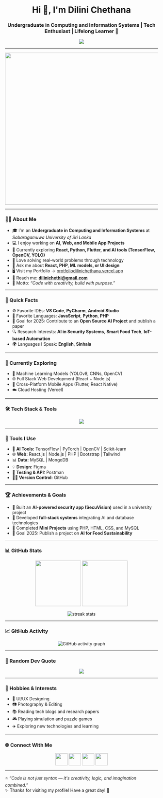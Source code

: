 <!-- Profile Header -->
<h1 align="center">Hi 👋, I'm Dilini Chethana</h1>
<h3 align="center">Undergraduate in Computing and Information Systems | Tech Enthusiast | Lifelong Learner 🚀</h3>

<p align="center">
  <img src="https://readme-typing-svg.herokuapp.com?font=Poppins&size=22&color=0E75B6&center=true&vCenter=true&width=700&lines=Welcome+to+my+GitHub+Profile!;Undergraduate+at+Sabaragamuwa+University+of+Sri+Lanka;AI+%7C+Web+%7C+Mobile+Developer;Passionate+about+Building+Innovative+Solutions+💡" />
</p>

---

<img align="center" width="1000" height="500" src="https://camo.githubusercontent.com/361449d715330d0cc1a1af6d72ed8be6744d8c3d9719a8b76836714194e3e419/68747470733a2f2f692e70696e696d672e636f6d2f6f726967696e616c732f65372f32362f63372f65373236633734616330383165656435306665656531343333643132633939382e676966"/>

---

### 👩‍💻 About Me

- 🎓 I’m an **Undergraduate in Computing and Information Systems** at *Sabaragamuwa University of Sri Lanka*  
- 💻 I enjoy working on **AI, Web, and Mobile App Projects**  
- 🌱 Currently exploring **React, Python, Flutter, and AI tools (TensorFlow, OpenCV, YOLO)**  
- 🧠 Love solving real-world problems through technology  
- 💬 Ask me about **React, PHP, ML models, or UI design**  
- 🖥️ Visit my Portfolio → [protfoliodilinichethana.vercel.app](https://protfoliodilinichethana.vercel.app)  
- 📧 Reach me: **dilinichethi@gmail.com**  
- 💬 Motto: *“Code with creativity, build with purpose.”*

---

### 🧩 Quick Facts
- ⚙️ Favorite IDEs: **VS Code**, **PyCharm**, **Android Studio**  
- 🖤 Favorite Languages: **JavaScript**, **Python**, **PHP**  
- 🎯 Goal for 2025: Contribute to an **Open Source AI Project** and publish a paper  
- 🔍 Research Interests: **AI in Security Systems**, **Smart Food Tech**, **IoT-based Automation**  
- 🌍 Languages I Speak: **English**, **Sinhala**

---


### 🧠 Currently Exploring
- 🤖 Machine Learning Models (YOLOv8, CNNs, OpenCV)  
- 🌐 Full Stack Web Development (React + Node.js)  
- 📱 Cross-Platform Mobile Apps (Flutter, React Native)  
- ☁️ Cloud Hosting (Vercel)

---

### 🛠️ Tech Stack & Tools

<p align="center">
  <img src="https://skillicons.dev/icons?i=html,css,js,react,reactnative,flutter,python,php,java,nodejs,express,mysql,mongodb,git,github,figma,tensorflow,pytorch,opencv,postman,linux,vscode" />
</p>

---

### 🧰 Tools I Use
- 🧠 **AI Tools:** TensorFlow | PyTorch | OpenCV | Scikit-learn  
- 🌐 **Web:** React.js | Node.js | PHP | Bootstrap | Tailwind  
- 📊 **Data:** MySQL | MongoDB  
- 💡 **Design:** Figma 
- 🧾 **Testing & API:** Postman  
- 🧑‍💼 **Version Control:**  GitHub  

---

### 🏆 Achievements & Goals
- 🥇 Built an **AI-powered security app (SecuVision)** used in a university project  
- 🌟 Developed **full-stack systems** integrating AI and database technologies  
- 🧩 Completed **Mini Projects** using PHP, HTML, CSS, and MySQL  
- 🔭 Goal 2025: Publish a project on **AI for Food Sustainability**

---

### 📊 GitHub Stats

<p align="center">
  <img src="https://github-readme-stats.vercel.app/api?username=dilinichethana&show_icons=true&theme=tokyonight" height="150" />
  <img src="https://github-readme-stats.vercel.app/api/top-langs/?username=dilinichethana&layout=compact&theme=tokyonight" height="150" />
</p>

<p align="center">
  <img src="https://github-readme-streak-stats.herokuapp.com/?user=dilinichethana&theme=tokyonight" alt="streak stats" />
</p>

---

### 📈 GitHub Activity
<p align="center">
  <img src="https://github-readme-activity-graph.vercel.app/graph?username=dilinichethana&theme=tokyo-night" alt="GitHub activity graph" />
</p>

---

### 💬 Random Dev Quote
<p align="center">
  <img src="https://quotes-github-readme.vercel.app/api?type=horizontal&theme=tokyonight" />
</p>

---

### 🌟 Hobbies & Interests
- 🎨 UI/UX Designing  
- 📷 Photography & Editing  
- 📚 Reading tech blogs and research papers  
- 🎮 Playing simulation and puzzle games  
- ✈️ Exploring new technologies and learning  

---


### 🌐 Connect With Me
<p align="center">
  <a href="https://linkedin.com/in/dilini-chethana" target="_blank"><img src="https://skillicons.dev/icons?i=linkedin" height="40"/></a>
  <a href="mailto:dilinichethi@gmail.com" target="_blank"><img src="https://skillicons.dev/icons?i=gmail" height="40"/></a>
  <a href="https://protfoliodilinichethana.vercel.app/" target="_blank"><img src="https://skillicons.dev/icons?i=vercel" height="40"/></a>
  <a href="https://github.com/DiliniChethana" target="_blank"><img src="https://skillicons.dev/icons?i=github" height="40"/></a>
</p>

---

⭐ *“Code is not just syntax — it's creativity, logic, and imagination combined.”*  
✨ Thanks for visiting my profile! Have a great day! 🚀
